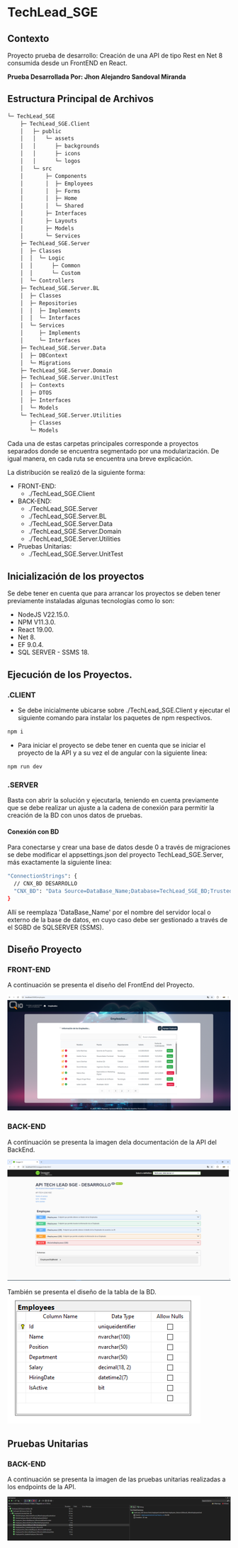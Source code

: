 # TechLead_SGE

## Contexto

Proyecto prueba de desarrollo: Creación de una API de tipo Rest en Net 8 consumida desde un FrontEND en React.

<b> Prueba Desarrollada Por: Jhon Alejandro Sandoval Miranda </b> 

## Estructura Principal de Archivos

```bash
└─ TechLead_SGE
    ├─ TechLead_SGE.Client
    │   ├─ public
    │   │   └─ assets
    │   │      ├─ backgrounds
    │   │      ├─ icons
    │   │      └─ logos
    │   └─ src
    │       ├─ Components
    │       │  ├─ Employees 
    │       │  ├─ Forms 
    │       │  ├─ Home
    │       │  └─ Shared
    │       ├─ Interfaces
    │       ├─ Layouts
    │       ├─ Models
    │       └─ Services
    ├─ TechLead_SGE.Server
    │  ├─ Classes
    │  │  └─ Logic
    │  │      ├─ Common
    │  │      └─ Custom
    │  └─ Controllers
    ├─ TechLead_SGE.Server.BL
    │  ├─ Classes
    │  ├─ Repositories
    │  │  ├─ Implements
    │  │  └─ Interfaces
    │  └─ Services
    │     ├─ Implements
    │     └─ Interfaces
    ├─ TechLead_SGE.Server.Data
    │  ├─ DBContext
    │  └─ Migrations
    ├─ TechLead_SGE.Server.Domain
    ├─ TechLead_SGE.Server.UnitTest
    │  ├─ Contexts
    │  ├─ DTOS
    │  ├─ Interfaces
    │  └─ Models
    └─ TechLead_SGE.Server.Utilities
       ├─ Classes
       └─ Models
```

Cada una de estas carpetas principales corresponde a proyectos separados donde se encuentra segmentado por una modularización. De igual manera, en cada ruta se encuentra una breve explicación.

La distribución se realizó de la siguiente forma:

* FRONT-END: 
    - ./TechLead_SGE.Client
* BACK-END: 
    - ./TechLead_SGE.Server
    - ./TechLead_SGE.Server.BL
    - ./TechLead_SGE.Server.Data
    - ./TechLead_SGE.Server.Domain
    - ./TechLead_SGE.Server.Utilities
* Pruebas Unitarias:
    - ./TechLead_SGE.Server.UnitTest

## Inicialización de los proyectos

Se debe tener en cuenta que para arrancar los proyectos se deben tener previamente instaladas algunas tecnologías como lo son:

- NodeJS V22.15.0.
- NPM V11.3.0.
- React 19.00.
- Net 8.
- EF 9.0.4.
- SQL SERVER - SSMS 18.

## Ejecución de los Proyectos.

### .CLIENT

* Se debe inicialmente ubicarse sobre ./TechLead_SGE.Client y ejecutar el siguiente comando para instalar los paquetes de npm respectivos.

```bash
npm i
```

* Para iniciar el proyecto se debe tener en cuenta que se iniciar el proyecto de la API y a su vez el de angular con la siguiente linea: 

```bash
npm run dev
```
### .SERVER

Basta con abrir la solución y ejecutarla, teniendo en cuenta previamente que se debe realizar un ajuste a la cadena de conexión para permitir la creación de la BD con unos datos de pruebas.

#### Conexión con BD
Para conectarse y crear una base de datos desde 0 a través de migraciones se debe modificar el appsettings.json del proyecto TechLead_SGE.Server, más exactamente la siguiente linea:

```bash
"ConnectionStrings": {
  // CNX_BD DESARROLLO
  "CNX_BD": "Data Source=DataBase_Name;Database=TechLead_SGE_BD;Trusted_Connection=True;TrustServerCertificate=True;Application Name=TechLead_SGE.Server;"
}
```

Allí se reemplaza 'DataBase_Name' por el nombre del servidor local o externo de la base de datos, en cuyo caso debe ser gestionado a través de el SGBD de SQLSERVER (SSMS).



## Diseño Proyecto

### FRONT-END
A continuación se presenta el diseño del FrontEnd del Proyecto.

![](./FrontEnd.png)

### BACK-END
A continuación se presenta la imagen dela documentación de la API del BackEnd.

![](./BackEnd.png)

También se presenta el diseño de la tabla de la BD.
![](./DB_ER.png)

## Pruebas Unitarias

### BACK-END
A continuación se presenta la imagen de las pruebas unitarias realizadas a los endpoints de la API.

![](./UnitTest_BackEnd.png)